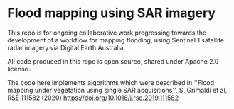 # Flood mapping using SAR imagery

This repo is for ongoing collaborative work progressing towards the development of a
workflow for mapping flooding, using Sentinel 1 satellite radar imagery via
Digital Earth Australia.

All code produced in this repo is open source, shared under Apache 2.0 license.

The code here implements algorithms which were described in
''Flood mapping under vegetation using single SAR acquisitions'',
S. Grimaldi et al, RSE 111582 (2020)
https://doi.org/10.1016/j.rse.2019.111582
